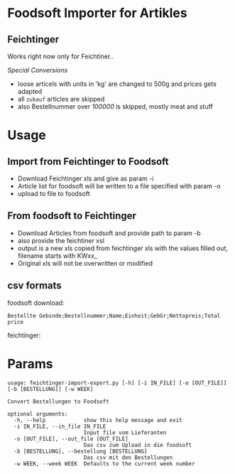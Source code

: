 # Foodsoft Importer for Artikles

## Feichtinger
Works right now only for Feichtiner..

_Special Conversions_

* loose articels with units in 'kg' are changed to 500g and prices gets adapted
* all `zukauf` articles are skipped
* also Bestellnummer over _100000_ is skipped, mostly meat and stuff

# Usage
## Import from Feichtinger to Foodsoft
* Download Feichtinger xls and give as param -i 
* Article list for foodsoft will be written to a file specified with param -o
* upload to file to foodsoft
## From foodsoft to Feichtinger
* Download Articles from foodsoft and provide path to param -b
* also provide the feichtiner xsl 
* output is a new xls copied from feichtinger xls with the values filled out, filename starts with KWxx_
* Original xls will not be overwritten or modified

## csv formats
foodsoft download:
````
Bestellte Gebinde;Bestellnummer;Name;Einheit;GebGr;Nettopreis;Total price
`````
feichtinger: 

# Params
````
usage: feichtinger-import-export.py [-h] [-i IN_FILE] [-o [OUT_FILE]] [-b [BESTELLUNG]] [-w WEEK]

Convert Bestellungen to Foodsoft

optional arguments:
  -h, --help            show this help message and exit
  -i IN_FILE, --in_file IN_FILE
                        Input file vom Lieferanten
  -o [OUT_FILE], --out_file [OUT_FILE]
                        Das csv zum Upload in die foodsoft
  -b [BESTELLUNG], --bestellung [BESTELLUNG]
                        Das csv mit den Bestellungen
  -w WEEK, --week WEEK  Defaults to the current week number
`````
